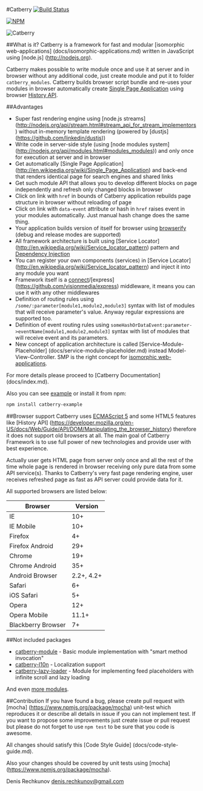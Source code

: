 #Catberry [![Build Status](https://travis-ci.org/pragmadash/catberry.png?branch=master)](https://travis-ci.org/pragmadash/catberry)

[![NPM](https://nodei.co/npm/catberry.png)](https://nodei.co/npm/catberry/)

![Catberry](https://raw.githubusercontent.com/pragmadash/catberry/master/docs/images/logo.png)

##What is it?
Catberry is a framework for fast and modular [isomorphic web-applications]
(docs/isomorphic-applications.md) written in JavaScript using [node.js]
(http://nodejs.org). 

Catberry makes possible to write module once and use it at server and in browser
without any additional code, just create module and put it to folder 
`catberry_modules`. Catberry builds browser script bundle and re-uses your 
modules in browser automatically create 
[Single Page Application](http://en.wikipedia.org/wiki/Single-page_application) 
using browser [History API](https://developer.mozilla.org/en-US/docs/Web/Guide/API/DOM/Manipulating_the_browser_history).

##Advantages
* Super fast rendering engine using [node.js streams]
(http://nodejs.org/api/stream.html#stream_api_for_stream_implementors) without 
in-memory template rendering (powered by [dustjs]
(https://github.com/linkedin/dustjs))
* Write code in server-side style (using [node modules system]
(http://nodejs.org/api/modules.html#modules_modules)) and only once for 
execution at server and in browser
* Get automatically [Single Page Application]
(http://en.wikipedia.org/wiki/Single_Page_Application) and back-end that 
renders identical page for search engines and shared links
* Get such module API that allows you to develop different blocks on page 
independently and refresh only changed blocks in browser
* Click on link with `href` in bounds of Catberry application rebuilds page
structure in browser without reloading of page
* Click on link with `data-event` attribute or hash in `href` raises event 
in your modules automatically. Just manual hash change does the same thing.
* Your application builds version of itself for browser using 
[browserify](http://browserify.org) (debug and release modes are supported)
* All framework architecture is built using [Service Locator]
(http://en.wikipedia.org/wiki/Service_locator_pattern) pattern and 
[Dependency Injection](http://en.wikipedia.org/wiki/Dependency_injection)
* You can register your own components (services) in [Service Locator]
(http://en.wikipedia.org/wiki/Service_locator_pattern) and inject it 
into any module you want
* Framework itself is a [connect](https://github.com/senchalabs/connect)/[express]
(https://github.com/visionmedia/express) middleware, it means you 
can use it with any other middlewares
* Definition of routing rules using `/some/:parameter[module1,module2,module3]` 
syntax with list of modules that will receive parameter's value. 
Anyway regular expressions are supported too.
* Definition of event routing rules using 
`someHashOrDataEvent:parameter->eventName[module1,module2,module3]` 
syntax with list of modules that will receive event and its parameters.
* New concept of application architecture is called [Service-Module-Placeholder]
(docs/service-module-placeholder.md) 
instead Model-View-Controller. SMP is the right concept for 
[isomorphic web-applications](docs/isomorphic-applications.md).

For more details please proceed to [Catberry Documentation]
(docs/index.md).

Also you can see [example](example) or install 
it from npm:

```bash
npm install catberry-example
```

##Browser support
Catberry uses [ECMAScript 5](http://www.ecma-international.org/ecma-262/5.1/) 
and some HTML5 features like [History API]
(https://developer.mozilla.org/en-US/docs/Web/Guide/API/DOM/Manipulating_the_browser_history)
therefore it does not support old browsers at all.
The main goal of Catberry Framework is to use full power of new technologies 
and provide user with best experience.

Actually user gets HTML page from server only once and all the rest of the time 
whole page is rendered in browser receiving only pure data from some 
API service(s). Thanks to Catberry's very fast page rendering engine, 
user receives refreshed page as fast as API server could provide data for it.

All supported browsers are listed below:

| Browser			| Version		|
|-------------------|---------------|
| IE				| 10+			|
| IE Mobile			| 10+			|
| Firefox 			| 4+			|
| Firefox Android	| 29+			|
| Chrome			| 19+			|
| Chrome Android	| 35+			|
| Android Browser	| 2.2+, 4.2+	|
| Safari			| 6+			|
| iOS Safari		| 5+			|
| Opera				| 12+			|
| Opera Mobile		| 11.1+			|
| Blackberry Browser| 7+			|

##Not included packages
* [catberry-module](https://www.npmjs.org/package/catberry-module) - 
Basic module implementation with "smart method invocation"
* [catberry-l10n](https://www.npmjs.org/package/catberry-l10n) - 
Localization support
* [catberry-lazy-loader](https://www.npmjs.org/package/catberry-lazy-loader) - 
Module for implementing feed placeholders with infinite scroll and lazy loading

And even [more modules](https://www.npmjs.org/search?q=catberry).

##Contribution
If you have found a bug, please create pull request with [mocha]
(https://www.npmjs.org/package/mocha) unit-test which reproduces it or describe 
all details in issue if you can not implement test. If you want to propose some 
improvements just create issue or pull request but please do not forget to use 
`npm test` to be sure that you code is awesome.

All changes should satisfy this [Code Style Guide]
(docs/code-style-guide.md).

Also your changes should be covered by unit tests using [mocha]
(https://www.npmjs.org/package/mocha).

Denis Rechkunov <denis.rechkunov@gmail.com>